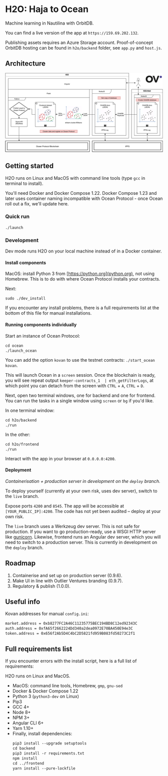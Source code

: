 # H2O: Haja to Ocean

Machine learning in Nautilina with OrbitDB.

You can find a live version of the app at `https://159.69.202.132`.

Publishing assets requires an Azure Storage account.
Proof-of-concept OrbitDB hosting can be found in `h2o/backend` folder, see `app.py` and `host.js`.


## Architecture

![Architecture Diagram](/doc/OceanHaja.png)


## Getting started

H2O runs on Linux and MacOS with command line tools (type `gcc` in terminal to install).

You'll need Docker and Docker Compose 1.22. Docker Compose 1.23 and later uses container naming incompatible with Ocean Protocol - once Ocean roll out a fix, we'll update here.

### Quick run
```
./launch
```

### Development

Dev mode runs H2O on your local machine instead of in a Docker container.

#### Install components

MacOS: install Python 3 from [https://python.org](python.org), not using Homebrew. This is to do with where Ocean Protocol installs your contracts.

Next:
```
sudo ./dev_install
```
If you encounter any install problems, there is a full requirements list at the bottom of this file for manual installations.

#### Running components individually

Start an instance of Ocean Protocol:
```
cd ocean
./launch_ocean
```
You can add the option `kovan` to use the testnet contracts: `./start_ocean kovan`.

This will launch Ocean in a `screen` session. Once the blockchain is ready, you will see repeat output `keeper-contracts_1  | eth_getFilterLogs`, at which point you can detach from the screen with `CTRL` + `A`, `CTRL` + `D`.

Next, open two terminal windows, one for backend and one for frontend. You can run the tasks in a single window using `screen` or `bg` if you'd like.

In one terminal window:
```
cd h2o/backend
./run
```
In the other:
```
cd h2o/frontend
./run
```

Interact with the app in your browser at `0.0.0.0:4200`.


#### Deployment

*Containerisation + production server in development on the `deploy` branch.*

To deploy yourself (currently at your own risk, uses dev server), switch to the `live` branch.

Expose ports `4200` and `8545`.
The app will be accessible at `[YOUR_PUBLIC_IP]:4200`.
The code has not yet been audited – deploy at your own risk.

The `live` branch uses a Werkzeug dev server. This is not safe for production. If you want to go production-ready, use a WSGI HTTP server like [gunicorn](https://gunicorn.org/). Likewise, frontend runs an Angular dev server, which you will need to switch to a production server. This is currently in development on the `deploy` branch.


## Roadmap

1. Containerise and set up on production server (0.9.6).
2. Make UI in line with Outlier Ventures branding (0.9.7).
3. Regulatory & publish (1.0.0).


## Useful info

Kovan addresses for manual `config.ini`:
```
market.address = 0xb8277FC2A46C11235775BEC194BD8C12ed92343C
auth.address = 0xfA65f2662224Dd340a2dea0972E70BA450E94e3C
token.address = 0x656f2Ab5D4C4bC2D5821fd959B083fd50273C2f1
```

## Full requirements list

If you encounter errors with the install script, here is a full list of requirements:

H2O runs on Linux and MacOS.

- MacOS: command line tools, Homebrew, `gmp`, `gnu-sed`
- Docker & Docker Compose 1.22
- Python 3 (`python3-dev` on Linux)
- Pip3
- GCC 4+
- Node 8+
- NPM 3+
- Angular CLI 6+
- Yarn 1.10+
- Finally, install dependencies:
    ```
    pip3 install --upgrade setuptools
    cd backend
    pip3 install -r requirements.txt
    npm install
    cd ../frontend
    yarn install --pure-lockfile
    ```
